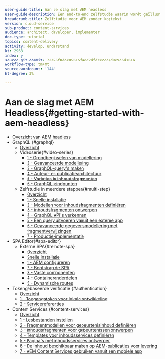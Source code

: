 ```yaml
---
user-guide-title: Aan de slag met AEM headless
user-guide-description: Een end-to-end zelfstudie waarin wordt geïllustreerd hoe u inhoud kunt samenstellen en beschikbaar maken met AEM headless.
breadcrumb-title: Zelfstudie voor AEM zonder koptekst
version: cloud-service
sub-product: content-services
audience: architect, developer, implementer
doc-type: tutorial
topics: content-delivery
activity: develop, understand
kt: 2963
index: y
source-git-commit: 73c75f8dac85615f4ed2dfdcc2ee4d0e9e5d161a
workflow-type: tm+mt
source-wordcount: '144'
ht-degree: 3%

---
```



# Aan de slag met AEM Headless{#getting-started-with-aem-headless}

+ [Overzicht van AEM headless](./overview.md)
+ GraphQL {#graphql}
   + [Overzicht](./graphql/overview.md)
   + Videoserie{#video-series}
      + [1 - Grondbeginselen van modellering](./graphql/video-series/modeling-basics.md)
      + [2 - Geavanceerde modellering](./graphql/video-series/advanced-modeling.md)
      + [3 - GraphQL-query&#39;s maken](./graphql/video-series/creating-graphql-queries.md)
      + [4 - Auteur- en publicatiearchitectuur](./graphql/video-series/author-publish-architecture.md)
      + [5 - Variaties in inhoudsfragmenten](./graphql/video-series/content-fragment-variations.md)
      + [6 - GraphQL-eindpunten](./graphql/video-series/graphql-endpoints.md)
   + Zelfstudie in meerdere stappen{#multi-step}
      + [Overzicht](./graphql/multi-step/overview.md)
      + [1 - Snelle installatie](./graphql/multi-step/setup.md)
      + [2 - Modellen voor inhoudsfragmenten definiëren](./graphql/multi-step/content-fragment-models.md)
      + [3 - Inhoudsfragmenten ontwerpen](./graphql/multi-step/author-content-fragments.md)
      + [4 - GraphQL API&#39;s verkennen](./graphql/multi-step/explore-graphql-api.md)
      + [5 - Een query uitvoeren vanuit een externe app](./graphql/multi-step/graphql-and-external-app.md)
      + [6 - Geavanceerde gegevensmodellering met fragmentverwijzingen](./graphql/multi-step/fragment-references.md)
      + [7 - Productie-implementatie](./graphql/multi-step/production-deployment.md)
+ SPA Editor{#spa-editor}
   + Externe SPA{#remote-spa}
      + [Overzicht](./spa-editor/remote-spa/overview.md)
      + [Snelle installatie](./spa-editor/remote-spa/quick-setup.md)
      + [1 - AEM configureren](./spa-editor/remote-spa/aem-configure.md)
      + [2 - Bootstrap de SPA](./spa-editor/remote-spa/spa-bootstrap.md)
      + [3 - Vaste componenten](./spa-editor/remote-spa/spa-fixed-component.md)
      + [4 - Containeronderdelen](./spa-editor/remote-spa/spa-container-component.md)
      + [5 - Dynamische routes](./spa-editor/remote-spa/spa-dynamic-routes.md)
+ Tokengebaseerde verificatie {#authentication}
   + [Overzicht](./authentication/overview.md)
   + [1 - Toegangstoken voor lokale ontwikkeling](./authentication/local-development-access-token.md)
   + [2 - Servicereferenties](./authentication/service-credentials.md)
+ Content Services {#content-services}
   + [Overzicht](./content-services/overview.md)
   + [1 - Lesbestanden instellen](./content-services/chapter-1.md)
   + [2 - Fragmentmodellen voor gebeurtenisinhoud definiëren](./content-services/chapter-2.md)
   + [3 - Inhoudsfragmenten voor gebeurtenissen ontwerpen](./content-services/chapter-3.md)
   + [4 - Templates voor inhoudsservices definiëren](./content-services/chapter-4.md)
   + [5 - Pagina&#39;s met inhoudsservices ontwerpen](./content-services/chapter-5.md)
   + [6 - De inhoud beschikbaar maken op AEM-publicaties voor levering](./content-services/chapter-6.md)
   + [7 - AEM Content Services gebruiken vanuit een mobiele app](./content-services/chapter-7.md)
